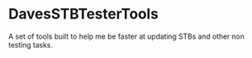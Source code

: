 # DavesSTBTesterTools
A set of tools built to help me be faster at updating STBs and other non testing tasks.
